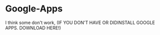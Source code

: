 # Google-Apps
I think some don't work, (IF YOU DON'T HAVE OR DIDINSTALL GOOGLE APPS. DOWNLOAD HERE!)
